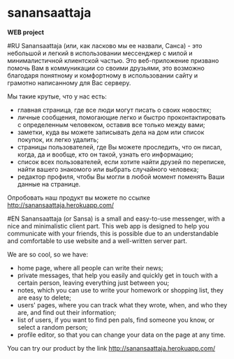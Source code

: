 # sanansaattaja
**WEB project**

#RU
Sanansaattaja (или, как ласково мы ее назвали, Санса) - это небольшой и легкий в использовании мессенджер c милой и минималистичной клиентской частью. Это веб-приложение призвано помочь Вам в коммуникации со своими друзьями, это возможно благодаря понятному и комфортному в использовании сайту и грамотно написанному для Вас серверу. 

Мы такие крутые, что у нас есть:
- главная страница, где все люди могут писать о своих новостях;
- личные сообщения, помогающие легко и быстро проконтактировать с определенным человеком, оставив все только между вами;
- заметки, куда вы можете записывать дела на дом или список покупок, их легко удалить;
- страницы пользователей, где Вы можете проследить, что он писал, когда, да и вообще, кто он такой, узнать его информацию;
- список всех пользователей, если хотите найти друзей по переписке, найти вашего знакомого или выбрать случайного человека;
- редактор профиля, чтобы Вы могли в любой момент поменять Ваши данные на странице.

Опробовать наш продукт вы можете по ссылке http://sanansaattaja.herokuapp.com/

#EN
Sanansaattaja (or Sansa) is a small and easy-to-use messenger, with a nice and minimalistic client part. This web app is designed to help you communicate with your friends, this is possible due to an understandable and comfortable to use website and a well-written server part. 

We are so cool, so we have:
- home page, where all people can write their news;
- private messages, that help you easily and quickly get in touch with a certain person, leaving everything just between you;
- notes, which you can use to write your homework or shopping list, they are easy to delete;
- users' pages, where you can track what they wrote, when, and who they are, and find out their information;
- list of users, if you want to find pen pals, find someone you know, or select a random person;
- profile editor, so that you can change your data on the page at any time.

You can try our product by the link http://sanansaattaja.herokuapp.com/
